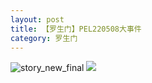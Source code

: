 ```yaml
---
layout: post
title: 【罗生门】PEL220508大事件
category: 罗生门
---
```

![story_new_final](http://rbwl8nwm4.hd-bkt.clouddn.com/img/story_new_final_0322.png)
![](http://rc5p5sl4z.hd-bkt.clouddn.com/img/pel-big-220510-1.jpg)
  




